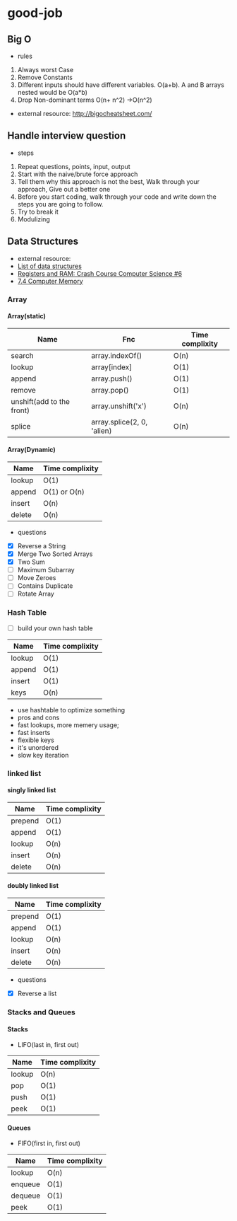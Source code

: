 # good-job

## Big O

- rules
 1. Always worst Case
 2. Remove Constants
 3. Different inputs should have different variables. O(a+b). A and B arrays nested would be O(a*b)
 4. Drop Non-dominant terms O(n+ n^2) ->O(n^2)
- external resource: http://bigocheatsheet.com/

## Handle interview question

- steps
1. Repeat questions, points, input, output
2. Start with the naive/brute force approach
3. Tell them why this approach is not the best, Walk through your approach, Give out a better one
4. Before you start coding, walk through your code and write down the steps you are going to follow.
5. Try to break it
6. Modulizing

## Data Structures

- external resource:
 - [List of data structures](https://en.wikipedia.org/wiki/List_of_data_structures)
 - [Registers and RAM: Crash Course Computer Science #6](https://www.youtube.com/watch?v=fpnE6UAfbtU)
 - [7.4 Computer Memory](http://statmath.wu.ac.at/courses/data-analysis/itdtHTML/node55.html)

### Array

#### Array(static)

Name | Fnc | Time complixity
--- | --- | ---
search |  array.indexOf() |  O(n)
lookup |  array[index] |  O(1)
append    |  array.push()  |  O(1)
remove |  array.pop()   | O(1)
unshift(add to the front) |  array.unshift('x') | O(n)
splice |  array.splice(2, 0, 'alien)   | O(n)
 
#### Array(Dynamic)

Name | Time complixity
--- | ---
lookup |  O(1)
append |  O(1) or O(n)
insert |  O(n)
delete |  O(n)

  - questions
   - [x] Reverse a String
   - [x] Merge Two Sorted Arrays
   - [x] Two Sum
   - [ ] Maximum Subarray
   - [ ] Move Zeroes
   - [ ] Contains Duplicate
   - [ ] Rotate Array

### Hash Table
  - [ ] build your own hash table

Name | Time complixity
--- | ---
lookup |  O(1)
append |  O(1)
insert |  O(1)
keys   |  O(n)

 - use hashtable to optimize something
 - pros and cons
  - fast lookups, more memery usage;
  - fast inserts
  - flexible keys
  - it's unordered
  - slow key iteration

### linked list

#### singly linked list

Name | Time complixity
--- | ---
prepend |  O(1)
append  |  O(1)
lookup  |  O(n)
insert  |  O(n)
delete  |  O(n)

#### doubly linked list

Name | Time complixity
--- | ---
prepend |  O(1)
append  |  O(1)
lookup  |  O(n)
insert  |  O(n)
delete  |  O(n)

 - questions

  - [x] Reverse a list

### Stacks and Queues

#### Stacks
- LIFO(last in, first out)

Name | Time complixity
--- | ---
lookup |  O(n)
pop    |  O(1)
push   |  O(1)
peek   |  O(1)

#### Queues
- FIFO(first in, first out)

Name | Time complixity
--- | ---
lookup     |  O(n)
enqueue    |  O(1)
dequeue    |  O(1)
peek       |  O(1)
